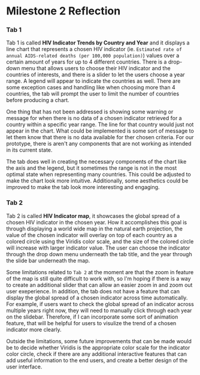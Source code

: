 # Milestone 2 Reflection

### Tab 1
Tab 1 is called **HIV Indicator Trends by Country and Year** and it displays a line chart that represents a chosen HIV indicator (ie. `Estimated rate of annual AIDS-related deaths (per 100,000 population)`) values over a certain amount of years for up to 4 different countries. There is a drop-down menu that allows users to choose their HIV indicator and the countries of interests, and there is a slider to let the users choose a year range. A legend will appear to indicate the countries as well. There are some exception cases and handling like when choosing more than 4 countries, the tab will prompt the user to limit the number of countries before producing a chart. 

One thing that has not been addressed is showing some warning or message for when there is no data of a chosen indicator retrieved for a country within a specific year range. The line for that country would just not appear in the chart. What could be implemented is some sort of message to let them know that there is no data available for ther chosen criteria. For our prototype, there is aren't any components that are not working as intended in its current state.

The tab does well in creating the necessary components of the chart like the axis and the legend, but it sometimes the range is not in the most optimal state when representing many countries. This could be adjusted to make the chart look more intuitive. Additionally, some aesthetics could be improved to make the tab look more interesting and engaging. 

### Tab 2
Tab 2 is called **HIV Indicator map**, it showcases the global spread of a chosen HIV indicator in the chosen year. How it accomplishes this goal is through displaying a world wide map in the natural earth projection, the value of the chosen indicator will overlay on top of each country as a colored circle using the Viridis color scale, and the size of the colored circle will increase with larger indicator value. The user can choose the indicator through the drop down menu underneath the tab title, and the year through the slide bar underneath the map.

Some limitations related to `Tab 2` at the moment are that the zoom in feature of the map is still quite difficult to work with, so I'm hoping if there is a way to create an additional slider that can allow an easier zoom in and zoom out user exeperience. In addition, the tab does not have a feature that can display the global spread of a chosen indicator across time automatically. For example, if users want to check the global spread of an indicator across multiple years right now, they will need to manually click through each year on the slidebar. Therefore, if I can incorporate some sort of animation feature, that will be helpful for users to visulize the trend of a chosen indicator more clearly.

Outside the limitations, some future improvements that can be made would be to decide whether Viridis is the appropriate color scale for the indicator color circle, check if there are any additional interactive features that can add useful information to the end users, and create a better design of the user interface.   


